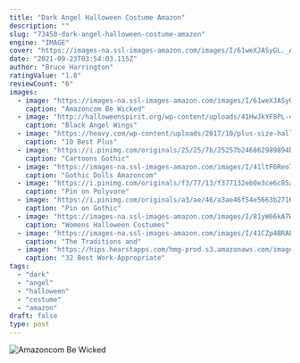 ```yaml
---
title: "Dark Angel Halloween Costume Amazon"
description: ""
slug: "73450-dark-angel-halloween-costume-amazon"
engine: "IMAGE"
cover: "https://images-na.ssl-images-amazon.com/images/I/61weXJASyGL._AC_UL1100_.jpg"
date: "2021-09-23T03:54:03.115Z"
author: "Bruce Harrington"
ratingValue: "1.8"
reviewCount: "6"
images:
  - image: "https://images-na.ssl-images-amazon.com/images/I/61weXJASyGL._AC_UL1100_.jpg"
    caption: "Amazoncom Be Wicked"
  - image: "http://halloweenspirit.org/wp-content/uploads/41HwJkYF8PL-4.jpg"
    caption: "Black Angel Wings"
  - image: "https://heavy.com/wp-content/uploads/2017/10/plus-size-halloween-costumes.jpg?quality=65&strip=all"
    caption: "10 Best Plus"
  - image: "https://i.pinimg.com/originals/25/25/7b/25257b246862989894b8acf2eee9a692.jpg"
    caption: "Cartoons Gothic"
  - image: "https://images-na.ssl-images-amazon.com/images/I/41ltF6Reo7L._SL500_.jpg"
    caption: "Gothic Dolls Amazoncom"
  - image: "https://i.pinimg.com/originals/f3/77/13/f377132eb0e3ce6c85a8230f09dbc2e4.jpg"
    caption: "Pin on Polyvore"
  - image: "https://i.pinimg.com/originals/a3/ae/46/a3ae46f54e5663b2716a1ba8ba3d8b40.jpg"
    caption: "Pin on Gothic"
  - image: "https://images-na.ssl-images-amazon.com/images/I/81yW66kA7WL._SL520_SX350_CR0%2C0%2C520%2C500_.jpg"
    caption: "Womens Halloween Costumes"
  - image: "https://images-na.ssl-images-amazon.com/images/I/41CZp4BRAEL.jpg"
    caption: "The Traditions and"
  - image: "https://hips.hearstapps.com/hmg-prod.s3.amazonaws.com/images/work-appropriate-halloween-costumes-holy-guacamole-1561667052.jpg?crop=1xw:1xh;center,top&resize=480:*"
    caption: "32 Best Work-Appropriate"
tags:
  - "dark"
  - "angel"
  - "halloween"
  - "costume"
  - "amazon"
draft: false
type: post
---
```



![Amazoncom Be Wicked](https://images-na.ssl-images-amazon.com/images/I/61weXJASyGL._AC_UL1100_.jpg "Amazoncom Be Wicked")


<!--inArticleAds-->

<!--galleryOne-->


<!--inArticleAds-->

<!--galleryTwo-->


<!--galleryThree-->

